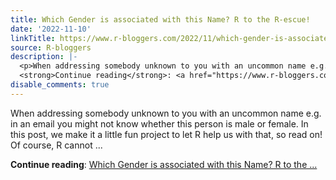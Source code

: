 ```yaml
---
title: Which Gender is associated with this Name? R to the R-escue!
date: '2022-11-10'
linkTitle: https://www.r-bloggers.com/2022/11/which-gender-is-associated-with-this-name-r-to-the-r-escue/
source: R-bloggers
description: |-
  <p>When addressing somebody unknown to you with an uncommon name e.g. in an email you might not know whether this person is male or female. In this post, we make it a little fun project to let R help us with that, so read on! Of course, R cannot ...</p>
  <strong>Continue reading</strong>: <a href="https://www.r-bloggers.com/2022/11/which-gender-is-associated-with-this-name-r-to-the-r-escue/">Which Gender is associated with this Name? R to the ...
disable_comments: true
---
```

<p>When addressing somebody unknown to you with an uncommon name e.g. in an email you might not know whether this person is male or female. In this post, we make it a little fun project to let R help us with that, so read on! Of course, R cannot ...</p>
<strong>Continue reading</strong>: <a href="https://www.r-bloggers.com/2022/11/which-gender-is-associated-with-this-name-r-to-the-r-escue/">Which Gender is associated with this Name? R to the ...